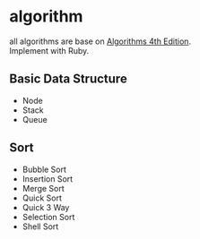 # algorithm
all algorithms are base on [Algorithms 4th Edition](https://algs4.cs.princeton.edu/home/).<br>
Implement with Ruby.<br>

## Basic Data Structure<br>
- Node <br>
- Stack <br>
- Queue <br>

## Sort<br>
- Bubble Sort  <br>
- Insertion Sort  <br>
- Merge Sort  <br>
- Quick Sort  <br>
- Quick 3 Way  <br>
- Selection Sort  <br>
- Shell Sort  <br>

